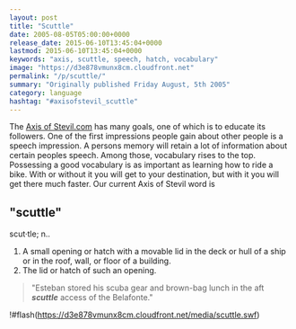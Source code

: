 ```yaml
---
layout: post
title: "Scuttle"
date: 2005-08-05T05:00:00+0000
release_date: 2015-06-10T13:45:04+0000
lastmod: 2015-06-10T13:45:04+0000
keywords: "axis, scuttle, speech, hatch, vocabulary"
image: "https://d3e878vmunx8cm.cloudfront.net"
permalink: "/p/scuttle/"
summary: "Originally published Friday August, 5th 2005"
category: language
hashtag: "#axisofstevil_scuttle"
---
```


The [Axis of Stevil.com](/ "Axis of Stevil.com") has many goals, one of which is to educate its followers. One of the first impressions people gain about other people is a speech impression. A persons memory will retain a lot of information about certain peoples speech. Among those, vocabulary rises to the top. Possessing a good vocabulary is as important as learning how to ride a bike. With or without it you will get to your destination, but with it you will get there much faster. Our current Axis of Stevil word is

## "scuttle" ##

scut·tle; n..

1. A small opening or hatch with a movable lid in the deck or hull of a ship or in the roof, wall, or floor of a building.
2. The lid or hatch of such an opening.
 
> "Esteban stored his scuba gear and brown-bag lunch in the aft ***scuttle*** access of the Belafonte."

!#flash(https://d3e878vmunx8cm.cloudfront.net/media/scuttle.swf)
